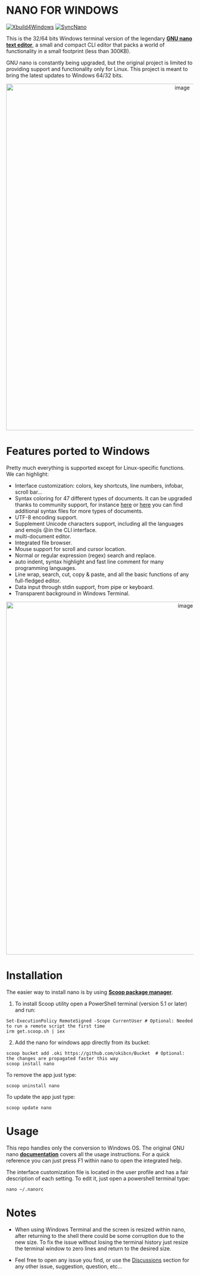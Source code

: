 # NANO FOR WINDOWS

[![Xbuild4Windows](https://github.com/okibcn/nano-for-windows/actions/workflows/Xbuild4Windows.yml/badge.svg)](https://github.com/okibcn/nano-for-windows/actions/workflows/Xbuild4Windows.yml) [![SyncNano](https://github.com/okibcn/nano-for-windows/actions/workflows/SyncNano.yml/badge.svg)](https://github.com/okibcn/nano-for-windows/actions/workflows/SyncNano.yml)

This is the 32/64 bits Windows terminal version of the legendary **[GNU nano text editor](https://www.nano-editor.org/)**, a small and compact CLI editor that packs a world of functionality in a small footprint (less than 300KB).

GNU nano is constantly being upgraded, but the original project is limited to providing support and functionality only for Linux. This project is meant to bring the latest updates to Windows 64/32 bits.

<div align="center"><img width="930" alt="image" src="https://user-images.githubusercontent.com/22417711/218406506-88cc1dc2-ee36-4440-94d2-61dd7dd84db6.png">
</div>

# Features ported to Windows

Pretty much everything is supported except for Linux-specific functions. We can highlight:

- Interface customization: colors, key shortcuts, line numbers, infobar, scroll bar...
- Syntax coloring for 47 different types of documents. It can be upgraded thanks to community support, for instance [here](https://github.com/scopatz/nanorc) or [here](https://github.com/mitchell486/nanorc) you can find additional syntax files for more types of documents.
- UTF-8 encoding support.
- Supplement Unicode characters support, including all the languages and emojis 😜in the CLI interface.
- multi-document editor.
- Integrated file browser.
- Mouse support for scroll and cursor location.
- Normal or regular expression (regex) search and replace.
- auto indent, syntax highlight and fast line comment for many programming languages.
- Line wrap, search, cut, copy & paste, and all the basic functions of any full-fledged editor.
- Data input through stdin support, from pipe or keyboard.
- Transparent background in Windows Terminal.

<div align="center"><img width="947" alt="image" src="https://user-images.githubusercontent.com/22417711/218406120-a7198c98-fd5f-4a1b-8793-b65c3ba68d7c.png"></div>

# Installation

The easier way to install nano is by using **[Scoop package manager](https://scoop.sh/)**.

1. To install Scoop utility open a PowerShell terminal (version 5.1 or later) and run:
```pwsh
Set-ExecutionPolicy RemoteSigned -Scope CurrentUser # Optional: Needed to run a remote script the first time
irm get.scoop.sh | iex
```
2. Add the nano for windows app directly from its bucket:
```pwsh
scoop bucket add .oki https://github.com/okibcn/Bucket  # Optional: the changes are propagated faster this way
scoop install nano
```
To remove the app just type:
```pwsh
scoop uninstall nano
```
To update the app just type:
```pwsh
scoop update nano
```
# Usage

This repo handles only the conversion to Windows OS. The original GNU nano **[documentation](https://www.nano-editor.org/docs.php)** covers all the usage instructions. For a quick reference you can just press F1 within nano to open the integrated help.

The interface customization file is located in the user profile and has a fair description of each setting. To edit it, just open a powershell terminal type:
```pwsh
nano ~/.nanorc
```
# Notes

- When using Windows Terminal and the screen is resized within nano, after returning to the shell there could be some corruption due to the new size. To fix the issue without losing the terminal history just resize the terminal window to zero lines and return to the desired size.

- Feel free to open any issue you find, or use the [Discussions](https://github.com/okibcn/nano-for-windows/discussions) section for any other issue, suggestion, question, etc...
